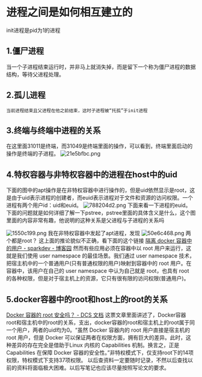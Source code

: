 # 进程之间是如何相互建立的
 init进程是pid为1的进程
## 1.僵尸进程

  当一个子进程结束运行时，并非马上就消失掉，而是留下一个称为僵尸进程的数据结构，等待父进程处理。
## 2.孤儿进程
    当前进程结束且父进程在他之前结束，这时子进程被“托孤”于init进程
## 3.终端与终端中进程的关系
在这里面31011是终端，而31049是终端里面的操作，可以看到，终端里面启动的操作是终端的子进程。
![21e5bfbc.png](:storage/af4f575e-3f09-4086-89f1-52563a3050a3/21e5bfbc.png)
## 4.特权容器与非特权容器中的进程在host中的uid
下面的图中的apt操作是在非特权容器中进行操作的，但是uid依然显示是root，这是由于uid表示进程的创建者，而euid表示进程对于文件和资源的访问权限。一个进程有两个用户id：uid和euid。
![788204d2.png](:storage/af4f575e-3f09-4086-89f1-52563a3050a3/788204d2.png)
下面来看一下进程的euid。
下面的问题就是如何详细了解一下pstree，pstree里面的具体含义是什么，这个图里面的内容非常有趣，他说明的这种关系是父进程与子进程的关系吗

![1550c199.png](:storage/af4f575e-3f09-4086-89f1-52563a3050a3/1550c199.png)
我在非特权容器中发起了apt进程，发现
![50e6c468.png](:storage/af4f575e-3f09-4086-89f1-52563a3050a3/50e6c468.png)
两个都是root？
这上面的推论貌似不正确，看下面的这个链接
[隔离 docker 容器中的用户 - sparkdev - 博客园](https://www.cnblogs.com/sparkdev/p/9614326.html)
然而有些应用必须在容器中以 root 用户来运行，这就是我们使用 user namespace 的最佳场景。我们通过 user namespace 技术，把宿主机中的一个普通用户(只有普通权限的用户)映射到容器中的 root 用户。在容器中，该用户在自己的 user namespace 中认为自己就是 root，也具有 root 的各种权限，但是对于宿主机上的资源，它只有很有限的访问权限(普通用户)。
## 5.docker容器中的root和host上的root的关系

[Docker 容器的 root 安全吗？ - DCS 文档](https://guide.daocloud.io/dcs/docker-root-9153994.html)
这票文章里面讲述了，Docker容器root和宿主机中的root的关系，支出，docker容器的root和宿主机上的root属于同一个用户，两者的uid均为0。“虽然 Docker 容器内的 root 用户直接是宿主机的 root 用户，但是 Docker 可以保证两者在权限方面，拥有巨大的差异。此时，这种差异的存在完全是借助于Linux 内核的 Capabilities 机制。换言之，正是 Capabilities 在保障 Docker 容器的安全性。”非特权模式下，仅支持root下的14项权限，特权模式下支持37项权限。
    以后查资料一定要随时记录，不然以后查找以前的资料将面临极大困难。以后写笔记也应该尽量按照写论文的要求。





















